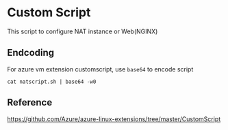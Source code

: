 # Custom Script

This script to configure NAT instance or Web(NGINX)

## Endcoding

For azure vm extension customscript, use `base64` to encode script

```
cat natscript.sh | base64 -w0
```

## Reference

https://github.com/Azure/azure-linux-extensions/tree/master/CustomScript
